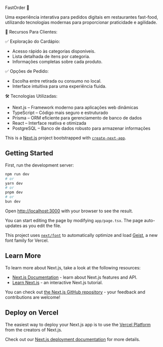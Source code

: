 FastOrder 🍟

Uma experiência interativa para pedidos digitais em restaurantes fast-food, utilizando tecnologias modernas para proporcionar praticidade e agilidade.

🚀 Recursos Para Clientes:

✅ Exploração do Cardápio:
- Acesso rápido às categorias disponíveis.
- Lista detalhada de itens por categoria.
- Informações completas sobre cada produto.

✅ Opções de Pedido:
- Escolha entre retirada ou consumo no local.
- Interface intuitiva para uma experiência fluida.

🛠️ Tecnologias Utilizadas:
- Next.js – Framework moderno para aplicações web dinâmicas
- TypeScript – Código mais seguro e estruturado
- Prisma – ORM eficiente para gerenciamento de banco de dados
- React – Interface reativa e otimizada
- PostgreSQL – Banco de dados robusto para armazenar informações


This is a [Next.js](https://nextjs.org) project bootstrapped with [`create-next-app`](https://nextjs.org/docs/app/api-reference/cli/create-next-app).

## Getting Started

First, run the development server:

```bash
npm run dev
# or
yarn dev
# or
pnpm dev
# or
bun dev
```

Open [http://localhost:3000](http://localhost:3000) with your browser to see the result.

You can start editing the page by modifying `app/page.tsx`. The page auto-updates as you edit the file.

This project uses [`next/font`](https://nextjs.org/docs/app/building-your-application/optimizing/fonts) to automatically optimize and load [Geist](https://vercel.com/font), a new font family for Vercel.

## Learn More

To learn more about Next.js, take a look at the following resources:

- [Next.js Documentation](https://nextjs.org/docs) - learn about Next.js features and API.
- [Learn Next.js](https://nextjs.org/learn) - an interactive Next.js tutorial.

You can check out [the Next.js GitHub repository](https://github.com/vercel/next.js) - your feedback and contributions are welcome!

## Deploy on Vercel

The easiest way to deploy your Next.js app is to use the [Vercel Platform](https://vercel.com/new?utm_medium=default-template&filter=next.js&utm_source=create-next-app&utm_campaign=create-next-app-readme) from the creators of Next.js.

Check out our [Next.js deployment documentation](https://nextjs.org/docs/app/building-your-application/deploying) for more details.
